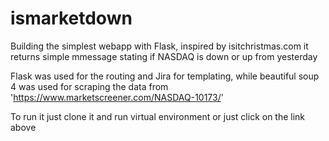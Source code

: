 # ismarketdown

Building the simplest webapp with Flask, inspired by isitchristmas.com it returns simple mmessage 
stating if NASDAQ is down or up from yesterday

Flask was used for the routing and Jira for templating, while beautiful soup 4 was used for scraping
the data from 'https://www.marketscreener.com/NASDAQ-10173/'

To run it just clone it and run virtual environment or just click on the link above
